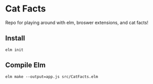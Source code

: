 # Cat Facts

Repo for playing around with elm, broswer extensions, and cat facts!

## Install

`elm init`

## Compile Elm

`elm make --output=app.js src/CatFacts.elm`
